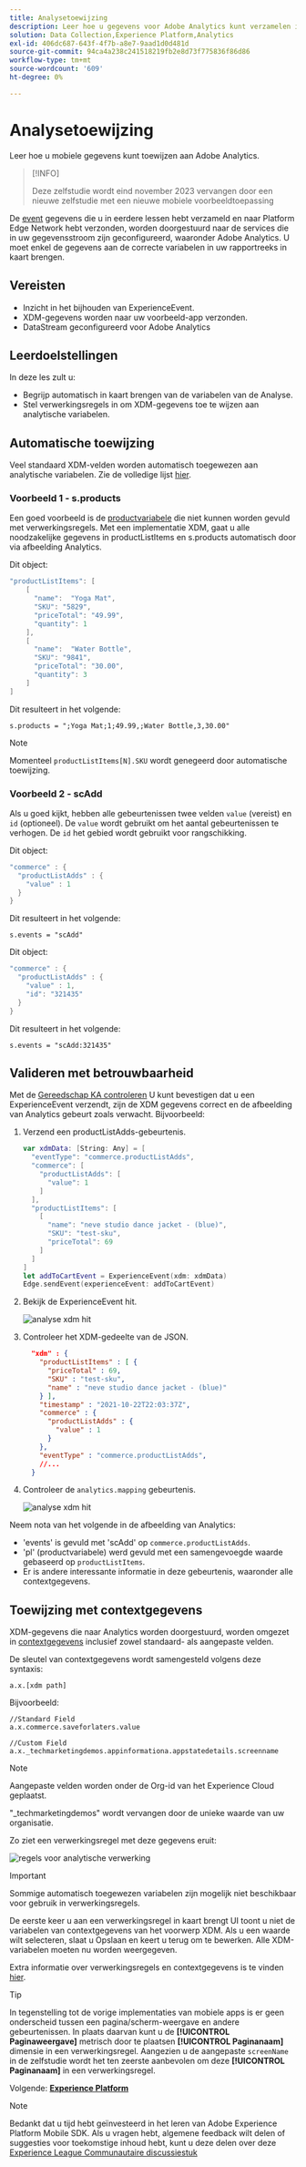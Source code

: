 ```yaml
---
title: Analysetoewijzing
description: Leer hoe u gegevens voor Adobe Analytics kunt verzamelen in een mobiele app.
solution: Data Collection,Experience Platform,Analytics
exl-id: 406dc687-643f-4f7b-a8e7-9aad1d0d481d
source-git-commit: 94ca4a238c241518219fb2e8d73f775836f86d86
workflow-type: tm+mt
source-wordcount: '609'
ht-degree: 0%

---
```


# Analysetoewijzing

Leer hoe u mobiele gegevens kunt toewijzen aan Adobe Analytics.

>[!INFO]
>
> Deze zelfstudie wordt eind november 2023 vervangen door een nieuwe zelfstudie met een nieuwe mobiele voorbeeldtoepassing


De [event](events.md) gegevens die u in eerdere lessen hebt verzameld en naar Platform Edge Network hebt verzonden, worden doorgestuurd naar de services die in uw gegevensstroom zijn geconfigureerd, waaronder Adobe Analytics. U moet enkel de gegevens aan de correcte variabelen in uw rapportreeks in kaart brengen.

## Vereisten

* Inzicht in het bijhouden van ExperienceEvent.
* XDM-gegevens worden naar uw voorbeeld-app verzonden.
* DataStream geconfigureerd voor Adobe Analytics

## Leerdoelstellingen

In deze les zult u:

* Begrijp automatisch in kaart brengen van de variabelen van de Analyse.
* Stel verwerkingsregels in om XDM-gegevens toe te wijzen aan analytische variabelen.

## Automatische toewijzing

Veel standaard XDM-velden worden automatisch toegewezen aan analytische variabelen. Zie de volledige lijst [hier](https://experienceleague.adobe.com/docs/experience-platform/edge/data-collection/adobe-analytics/automatically-mapped-vars.html?lang=en).

### Voorbeeld 1 - s.products

Een goed voorbeeld is de [productvariabele](https://experienceleague.adobe.com/docs/analytics/implementation/vars/page-vars/products.html?lang=en) die niet kunnen worden gevuld met verwerkingsregels. Met een implementatie XDM, gaat u alle noodzakelijke gegevens in productListItems en s.products automatisch door via afbeelding Analytics.

Dit object:

```swift
"productListItems": [
    [
      "name":  "Yoga Mat",
      "SKU": "5829",
      "priceTotal": "49.99",
      "quantity": 1
    ],
    [
      "name":  "Water Bottle",
      "SKU": "9841",
      "priceTotal": "30.00",
      "quantity": 3
    ]
]
```

Dit resulteert in het volgende:

```
s.products = ";Yoga Mat;1;49.99,;Water Bottle,3,30.00"
```

>[!NOTE]
>
>Momenteel `productListItems[N].SKU` wordt genegeerd door automatische toewijzing.

### Voorbeeld 2 - scAdd

Als u goed kijkt, hebben alle gebeurtenissen twee velden `value` (vereist) en `id` (optioneel). De `value` wordt gebruikt om het aantal gebeurtenissen te verhogen. De `id` het gebied wordt gebruikt voor rangschikking.

Dit object:

```swift
"commerce" : {
  "productListAdds" : {
    "value" : 1
  }
}
```

Dit resulteert in het volgende:

```
s.events = "scAdd"
```

Dit object:

```swift
"commerce" : {
  "productListAdds" : {
    "value" : 1,
    "id": "321435"
  }
}
```

Dit resulteert in het volgende:

```
s.events = "scAdd:321435"
```

## Valideren met betrouwbaarheid

Met de [Gereedschap KA controleren](assurance.md) U kunt bevestigen dat u een ExperienceEvent verzendt, zijn de XDM gegevens correct en de afbeelding van Analytics gebeurt zoals verwacht. Bijvoorbeeld:

1. Verzend een productListAdds-gebeurtenis.

   ```swift
   var xdmData: [String: Any] = [
     "eventType": "commerce.productListAdds",
     "commerce": [
       "productListAdds": [
         "value": 1
       ]
     ],
     "productListItems": [
       [
         "name": "neve studio dance jacket - (blue)",
         "SKU": "test-sku",
         "priceTotal": 69
       ]
     ]
   ]
   let addToCartEvent = ExperienceEvent(xdm: xdmData)
   Edge.sendEvent(experienceEvent: addToCartEvent)
   ```

1. Bekijk de ExperienceEvent hit.

   ![analyse xdm hit](assets/mobile-analytics-assurance-xdm.png)

1. Controleer het XDM-gedeelte van de JSON.

   ```json
     "xdm" : {
       "productListItems" : [ {
         "priceTotal" : 69,
         "SKU" : "test-sku",
         "name" : "neve studio dance jacket - (blue)"
       } ],
       "timestamp" : "2021-10-22T22:03:37Z",
       "commerce" : {
         "productListAdds" : {
           "value" : 1
         }
       },
       "eventType" : "commerce.productListAdds",
       //...
     }
   ```

1. Controleer de `analytics.mapping` gebeurtenis.

   ![analyse xdm hit](assets/mobile-analytics-assurance-mapping.png)

Neem nota van het volgende in de afbeelding van Analytics:

* &#39;events&#39; is gevuld met &#39;scAdd&#39; op `commerce.productListAdds`.
* &#39;pl&#39; (productvariabele) werd gevuld met een samengevoegde waarde gebaseerd op `productListItems`.
* Er is andere interessante informatie in deze gebeurtenis, waaronder alle contextgegevens.


## Toewijzing met contextgegevens

XDM-gegevens die naar Analytics worden doorgestuurd, worden omgezet in [contextgegevens](https://experienceleague.adobe.com/docs/mobile-services/ios/getting-started-ios/proc-rules.html?lang=en) inclusief zowel standaard- als aangepaste velden.

De sleutel van contextgegevens wordt samengesteld volgens deze syntaxis:

```
a.x.[xdm path]
```

Bijvoorbeeld:

```
//Standard Field
a.x.commerce.saveforlaters.value

//Custom Field
a.x._techmarketingdemos.appinformationa.appstatedetails.screenname
```

>[!NOTE]
>
>Aangepaste velden worden onder de Org-id van het Experience Cloud geplaatst.
>
>&quot;_techmarketingdemos&quot; wordt vervangen door de unieke waarde van uw organisatie.

Zo ziet een verwerkingsregel met deze gegevens eruit:

![regels voor analytische verwerking](assets/mobile-analytics-processing-rules.png)

>[!IMPORTANT]
>
>
>Sommige automatisch toegewezen variabelen zijn mogelijk niet beschikbaar voor gebruik in verwerkingsregels.
>
>
>De eerste keer u aan een verwerkingsregel in kaart brengt UI toont u niet de variabelen van contextgegevens van het voorwerp XDM. Als u een waarde wilt selecteren, slaat u Opslaan en keert u terug om te bewerken. Alle XDM-variabelen moeten nu worden weergegeven.


Extra informatie over verwerkingsregels en contextgegevens is te vinden [hier](https://experienceleague.adobe.com/docs/analytics-learn/tutorials/implementation/implementation-basics/map-contextdata-variables-into-props-and-evars-with-processing-rules.html?lang=en).

>[!TIP]
>
>In tegenstelling tot de vorige implementaties van mobiele apps is er geen onderscheid tussen een pagina/scherm-weergave en andere gebeurtenissen. In plaats daarvan kunt u de **[!UICONTROL Paginaweergave]** metrisch door te plaatsen **[!UICONTROL Paginanaam]** dimensie in een verwerkingsregel. Aangezien u de aangepaste `screenName` in de zelfstudie wordt het ten zeerste aanbevolen om deze **[!UICONTROL Paginanaam]** in een verwerkingsregel.


Volgende: **[Experience Platform](platform.md)**

>[!NOTE]
>
>Bedankt dat u tijd hebt geïnvesteerd in het leren van Adobe Experience Platform Mobile SDK. Als u vragen hebt, algemene feedback wilt delen of suggesties voor toekomstige inhoud hebt, kunt u deze delen over deze [Experience League Communautaire discussiestuk](https://experienceleaguecommunities.adobe.com/t5/adobe-experience-platform-launch/tutorial-discussion-implement-adobe-experience-cloud-in-mobile/td-p/443796)